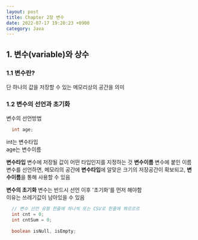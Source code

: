 ```yaml
---
layout: post
title: Chapter 2장 변수
date: 2022-07-17 19:20:23 +0900
category: Java
---
```

## 1. 변수(variable)와 상수
### 1.1 변수란?
단 하나의 값을 저장할 수 있는 메모리상의 공간을 의미

### 1.2 변수의 선언과 초기화
변수의 선언방법

```java
  int age;
```
int는 변수타입<br>
age는 변수이름

**변수타입** 변수에 저장될 값이 어떤 타입인지를 지정하는 것
**변수이름** 변수에 붙인 이름
변수를 선언하면, 메모리의 공간에 **변수타입**에 알맞은 크기의 저장공간이 확보되고, **변수이름**을 통해 사용할 수 있음

**변수의 초기화**
변수는 반드시 선언 이후 '초기화'를 먼저 해야함<br>
이유는 쓰레기값이 남아있을 수 있음

```java
  // 변수 선언 유형 한줄에 하나씩 또는 CSV로 한줄에 쫘르르르
  int cnt = 0;
  int cntSum = 0;
  
  boolean isNull, isEmpty;
```